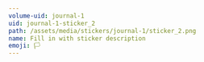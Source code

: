 ```yaml
---
volume-uid: journal-1
uid: journal-1-sticker_2
path: /assets/media/stickers/journal-1/sticker_2.png
name: Fill in with sticker description
emoji: 🏳️
---
```

